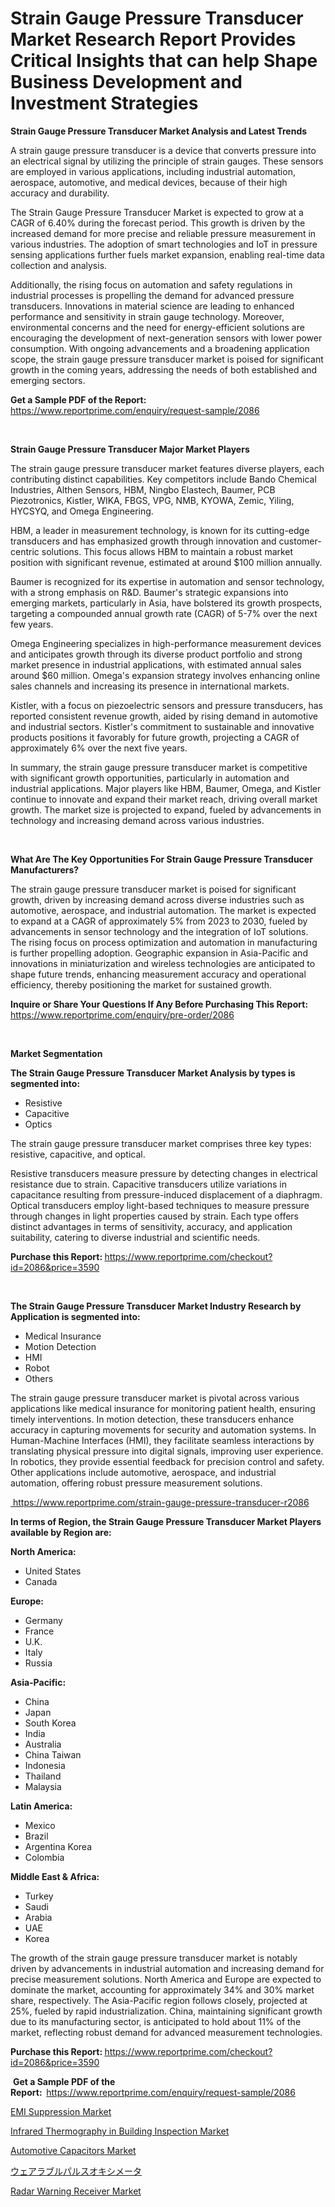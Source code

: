 <p><h1>Strain Gauge Pressure Transducer Market Research Report Provides Critical Insights that can help Shape Business Development and Investment Strategies</h1></p><p><strong>Strain Gauge Pressure Transducer Market Analysis and Latest Trends</strong></p>
<p><p>A strain gauge pressure transducer is a device that converts pressure into an electrical signal by utilizing the principle of strain gauges. These sensors are employed in various applications, including industrial automation, aerospace, automotive, and medical devices, because of their high accuracy and durability.</p><p>The Strain Gauge Pressure Transducer Market is expected to grow at a CAGR of 6.40% during the forecast period. This growth is driven by the increased demand for more precise and reliable pressure measurement in various industries. The adoption of smart technologies and IoT in pressure sensing applications further fuels market expansion, enabling real-time data collection and analysis. </p><p>Additionally, the rising focus on automation and safety regulations in industrial processes is propelling the demand for advanced pressure transducers. Innovations in material science are leading to enhanced performance and sensitivity in strain gauge technology. Moreover, environmental concerns and the need for energy-efficient solutions are encouraging the development of next-generation sensors with lower power consumption. With ongoing advancements and a broadening application scope, the strain gauge pressure transducer market is poised for significant growth in the coming years, addressing the needs of both established and emerging sectors.</p></p>
<p><strong>Get a Sample PDF of the Report:&nbsp;</strong> <a href="https://www.reportprime.com/enquiry/request-sample/2086">https://www.reportprime.com/enquiry/request-sample/2086</a></p>
<p>&nbsp;</p>
<p><strong>Strain Gauge Pressure Transducer Major Market Players</strong></p>
<p><p>The strain gauge pressure transducer market features diverse players, each contributing distinct capabilities. Key competitors include Bando Chemical Industries, Althen Sensors, HBM, Ningbo Elastech, Baumer, PCB Piezotronics, Kistler, WIKA, FBGS, VPG, NMB, KYOWA, Zemic, Yiling, HYCSYQ, and Omega Engineering. </p><p>HBM, a leader in measurement technology, is known for its cutting-edge transducers and has emphasized growth through innovation and customer-centric solutions. This focus allows HBM to maintain a robust market position with significant revenue, estimated at around $100 million annually.</p><p>Baumer is recognized for its expertise in automation and sensor technology, with a strong emphasis on R&D. Baumer's strategic expansions into emerging markets, particularly in Asia, have bolstered its growth prospects, targeting a compounded annual growth rate (CAGR) of 5-7% over the next few years. </p><p>Omega Engineering specializes in high-performance measurement devices and anticipates growth through its diverse product portfolio and strong market presence in industrial applications, with estimated annual sales around $60 million. Omega's expansion strategy involves enhancing online sales channels and increasing its presence in international markets.</p><p>Kistler, with a focus on piezoelectric sensors and pressure transducers, has reported consistent revenue growth, aided by rising demand in automotive and industrial sectors. Kistler's commitment to sustainable and innovative products positions it favorably for future growth, projecting a CAGR of approximately 6% over the next five years.</p><p>In summary, the strain gauge pressure transducer market is competitive with significant growth opportunities, particularly in automation and industrial applications. Major players like HBM, Baumer, Omega, and Kistler continue to innovate and expand their market reach, driving overall market growth. The market size is projected to expand, fueled by advancements in technology and increasing demand across various industries.</p></p>
<p>&nbsp;</p>
<p><strong>What Are The Key Opportunities For Strain Gauge Pressure Transducer Manufacturers?</strong></p>
<p><p>The strain gauge pressure transducer market is poised for significant growth, driven by increasing demand across diverse industries such as automotive, aerospace, and industrial automation. The market is expected to expand at a CAGR of approximately 5% from 2023 to 2030, fueled by advancements in sensor technology and the integration of IoT solutions. The rising focus on process optimization and automation in manufacturing is further propelling adoption. Geographic expansion in Asia-Pacific and innovations in miniaturization and wireless technologies are anticipated to shape future trends, enhancing measurement accuracy and operational efficiency, thereby positioning the market for sustained growth.</p></p>
<p><strong>Inquire or Share Your Questions If Any Before Purchasing This Report:</strong> <a href="https://www.reportprime.com/enquiry/pre-order/2086">https://www.reportprime.com/enquiry/pre-order/2086</a></p>
<p>&nbsp;</p>
<p><strong>Market Segmentation</strong></p>
<p><strong>The Strain Gauge Pressure Transducer Market Analysis by types is segmented into:</strong></p>
<p><ul><li>Resistive</li><li>Capacitive</li><li>Optics</li></ul></p>
<p><p>The strain gauge pressure transducer market comprises three key types: resistive, capacitive, and optical. </p><p>Resistive transducers measure pressure by detecting changes in electrical resistance due to strain. Capacitive transducers utilize variations in capacitance resulting from pressure-induced displacement of a diaphragm. Optical transducers employ light-based techniques to measure pressure through changes in light properties caused by strain. Each type offers distinct advantages in terms of sensitivity, accuracy, and application suitability, catering to diverse industrial and scientific needs.</p></p>
<p><strong>Purchase this Report:&nbsp;</strong><a href="https://www.reportprime.com/checkout?id=2086&price=3590">https://www.reportprime.com/checkout?id=2086&price=3590</a></p>
<p>&nbsp;</p>
<p><strong>The Strain Gauge Pressure Transducer Market Industry Research by Application is segmented into:</strong></p>
<p><ul><li>Medical Insurance</li><li>Motion Detection</li><li>HMI</li><li>Robot</li><li>Others</li></ul></p>
<p><p>The strain gauge pressure transducer market is pivotal across various applications like medical insurance for monitoring patient health, ensuring timely interventions. In motion detection, these transducers enhance accuracy in capturing movements for security and automation systems. In Human-Machine Interfaces (HMI), they facilitate seamless interactions by translating physical pressure into digital signals, improving user experience. In robotics, they provide essential feedback for precision control and safety. Other applications include automotive, aerospace, and industrial automation, offering robust pressure measurement solutions.</p></p>
<p><a href="https://www.reportprime.com/strain-gauge-pressure-transducer-r2086">&nbsp;https://www.reportprime.com/strain-gauge-pressure-transducer-r2086</a></p>
<p><strong>In terms of Region, the Strain Gauge Pressure Transducer Market Players available by Region are:</strong></p>
<p>
    <p> <strong> North America: </strong>
        <ul>
            <li>United States</li>
            <li>Canada</li>
        </ul>
        </p> 
    <p> <strong> Europe: </strong>
        <ul>
            <li>Germany</li>
            <li>France</li>
            <li>U.K.</li>
            <li>Italy</li>
            <li>Russia</li>
        </ul>
        </p> 
    <p> <strong> Asia-Pacific: </strong>
        <ul>
            <li>China</li>
            <li>Japan</li>
            <li>South Korea</li>
            <li>India</li>
            <li>Australia</li>
            <li>China Taiwan</li>
            <li>Indonesia</li>
            <li>Thailand</li>
            <li>Malaysia</li>
        </ul>
        </p> 
    <p> <strong> Latin America: </strong>
        <ul>
            <li>Mexico</li>
            <li>Brazil</li>
            <li>Argentina Korea</li>
            <li>Colombia</li>
        </ul>
        </p> 
    <p> <strong> Middle East & Africa: </strong>
        <ul>
            <li>Turkey</li>
            <li>Saudi</li>
            <li>Arabia</li>
            <li>UAE</li>
            <li>Korea</li>
        </ul>
    </p>
    </p>
<p><p>The growth of the strain gauge pressure transducer market is notably driven by advancements in industrial automation and increasing demand for precise measurement solutions. North America and Europe are expected to dominate the market, accounting for approximately 34% and 30% market share, respectively. The Asia-Pacific region follows closely, projected at 25%, fueled by rapid industrialization. China, maintaining significant growth due to its manufacturing sector, is anticipated to hold about 11% of the market, reflecting robust demand for advanced measurement technologies.</p></p>
<p><strong>Purchase this Report: </strong><a href="https://www.reportprime.com/checkout?id=2086&price=3590">https://www.reportprime.com/checkout?id=2086&price=3590</a></p>
<p>&nbsp;<strong>Get a Sample PDF of the Report:&nbsp;&nbsp;</strong><a href="https://www.reportprime.com/enquiry/request-sample/2086">https://www.reportprime.com/enquiry/request-sample/2086</a></p>
<p><strong></strong></p>
<p><p><a href="https://github.com/angelajermaine/Market-Research-Report-List-5/blob/main/emi-suppression-market.md">EMI Suppression Market</a></p><p><a href="https://medium.com/@liam.mcgrath5645/infrared-thermography-in-building-inspection-market-a-global-and-regional-analysis-2024-2031-0e0d140f1b0a">Infrared Thermography in Building Inspection Market</a></p><p><a href="https://www.linkedin.com/pulse/automotive-capacitors-market-indicators-size-regional-xeidf?trackingId=Xo3W%2FSFGQ62CBj7WNV%2FfJQ%3D%3D">Automotive Capacitors Market</a></p><p><a href="https://medium.com/@mandysw5k1a/%E6%AC%A1%E3%81%AE%E6%96%87%E3%82%92%E6%97%A5%E6%9C%AC%E8%AA%9E%E3%81%AB%E7%BF%BB%E8%A8%B3%E3%81%97%E3%81%A6%E3%81%8F%E3%81%A0%E3%81%95%E3%81%84-%E3%82%A6%E3%82%A7%E3%82%A2%E3%83%A9%E3%83%96%E3%83%AB%E3%83%91%E3%83%AB%E3%82%B9%E3%82%AA%E3%82%AD%E3%82%B7%E3%83%A1%E3%83%BC%E3%82%BF%E3%83%BC%E3%81%AE%E5%B8%82%E5%A0%B4%E5%B1%95%E6%9C%9B-%E5%AE%8C%E5%85%A8%E3%81%AA%E7%94%A3%E6%A5%AD%E5%88%86%E6%9E%90-2024%E5%B9%B4%E3%81%8B%E3%82%892031%E5%B9%B4-ec186136ca84">ウェアラブルパルスオキシメータ</a></p><p><a href="https://www.linkedin.com/pulse/what-innovations-shaping-radar-warning-receiver-market-application-jvpne?trackingId=DXG3IL5kT9eQXm4CDaI2YQ%3D%3D">Radar Warning Receiver Market</a></p></p>